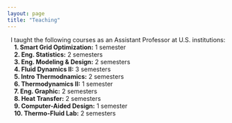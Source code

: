 ```yaml
---
layout: page
title: "Teaching"
---
```

&nbsp;&nbsp;I taught the following courses as an Assistant Professor at U.S. institutions:<br>
&nbsp;&nbsp;&nbsp;&nbsp;**1. Smart Grid Optimization:** 1 semester <br>
&nbsp;&nbsp;&nbsp;&nbsp;**2. Eng. Statistics:** 2 semesters<br>
&nbsp;&nbsp;&nbsp;&nbsp;**3. Eng. Modeling & Design:** 2 semesters<br>
&nbsp;&nbsp;&nbsp;&nbsp;**4. Fluid Dynamics II:** 3 semesters<br>
&nbsp;&nbsp;&nbsp;&nbsp;**5. Intro Thermodnamics:** 2 semesters<br>
&nbsp;&nbsp;&nbsp;&nbsp;**6. Thermodynamics II:** 1 semester<br>
&nbsp;&nbsp;&nbsp;&nbsp;**7. Eng. Graphic:** 2 semesters<br>
&nbsp;&nbsp;&nbsp;&nbsp;**8. Heat Transfer:** 2 semesters <br>
&nbsp;&nbsp;&nbsp;&nbsp;**9. Computer-Aided Design:** 1 semester <br>
&nbsp;&nbsp;&nbsp;&nbsp;**10. Thermo-Fluid Lab:** 2 semesters <br>

